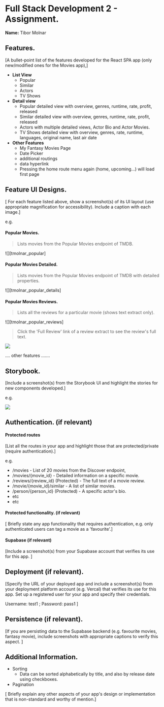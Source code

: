 
# Full Stack Development 2 - Assignment.

__Name:__ Tibor Molnar

## Features.

[A bullet-point list of the features developed for the React SPA app (only new/modified ones for the Movies app),]

+ **List View**
    + Popular
    + Similar
    + Actors
    + TV Shows
+ **Detail view**
    + Popular detailed view with overview, genres, runtime, rate, profit, released
    + Similar detailed view with overview, genres, runtime, rate, profit, released
    + Actors with multiple detailed views, Actor Bio and Actor Movies.
    + TV Shows detailed view with overview, genres, rate, runtime, languages, original name, last air date
+ **Other Features**
    + My Fantasy Movies Page
    + Date Picker
    + additional routings 
    + data hyperlink
    + Pressing the home route menu again (home, upcoming...) will load first page
   

## Feature UI Designs.

[ For each feature listed above, show a screenshot(s) of its UI layout (use appropriate magnification for accessibility). Include a caption with each image.]

e.g. 

#### Popular Movies.

> Lists movies from the Popular Movies endpoint of TMDB.

![][tmolnar_popular]

#### Popular Movies Detailed.

> Lists movies from the Popular Movies endpoint of TMDB with detailed properties.

![][tmolnar_popular_details]

#### Popular Movies Reviews.

> Lists all the reviews for a particular movie (shows text extract only).

![][tmolnar_popular_reviews]

> Click the 'Full Review' link of a review extract to see the review's full text. 

![][image3]

.... other features .......

## Storybook.

[Include a screenshot(s) from the Storybook UI and highlight the stories for new components developed.]

e.g.

![][image5]

## Authentication. (if relevant)

#### Protected routes 

[List all the routes in your app and highlight those that are protected/private (require authentication).]

e.g.

+ /movies - List of 20  movies from the Discover endpoint,
+ /movies/{movie_id} - Detailed information on a specific movie.
+ /reviews/{review_id} (Protected) - The full text of a movie review.
+ /movie/{movie_id}/similar - A list of similar movies. 
+ /person/{person_id} (Protected) - A specific actor's bio.
+ etc
+ etc

#### Protected functionality. (if relevant)

[ Briefly state any app functionality that requires authentication, e.g. only authenticated users can tag a movie as a 'favourite'.]

#### Supabase (if relevant)

[Include a screenshot(s) from your Supabase account that verifies its use for this app. ]

## Deployment (if relevant).

[Specify the URL of your deployed app and include a screenshot(s) from your deployment platform account (e.g. Vercal) that verifies its use for this app. Set up a registered user for your app and specify their credentials.

Username: test1 ; Password: pass1
]

## Persistence (if relevant).

[If you are persisting data to the Supabase backend (e.g. favourite movies, fantasy movie), include screenshots with appropriate captions to verify this aspect. ]

## Additional Information.

+ Sorting
    + Data can be sorted alphabetically by title, and also by release date using checkboxes.
+ Pagination

[ Briefly explain any other aspects of your app's design or implementation that is non-standard and worthy of mention.]

[image1]: ./images/image1.png
[image2]: ./images/image2.png
[image3]: ./images/image3.png
[image4]: ./images/image4.png
[image5]: ./images/image5.png